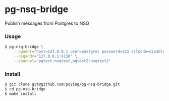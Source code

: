 # pg-nsq-bridge

Publish messages from Postgres to NSQ

### Usage

```bash
$ pg-nsq-bridge \
    --pgaddr="host=127.0.0.1 user=postgres password=123 sslmode=disable" \
    --nsqaddr="127.0.0.1:4150" \
    --channel="pgtest:nsqtest,pgtest2:nsqtest2"
```

### Install

```bash
$ git clone git@github.com:poying/pg-nsq-bridge.git
$ cd pg-nsq-bridge
$ make install
```